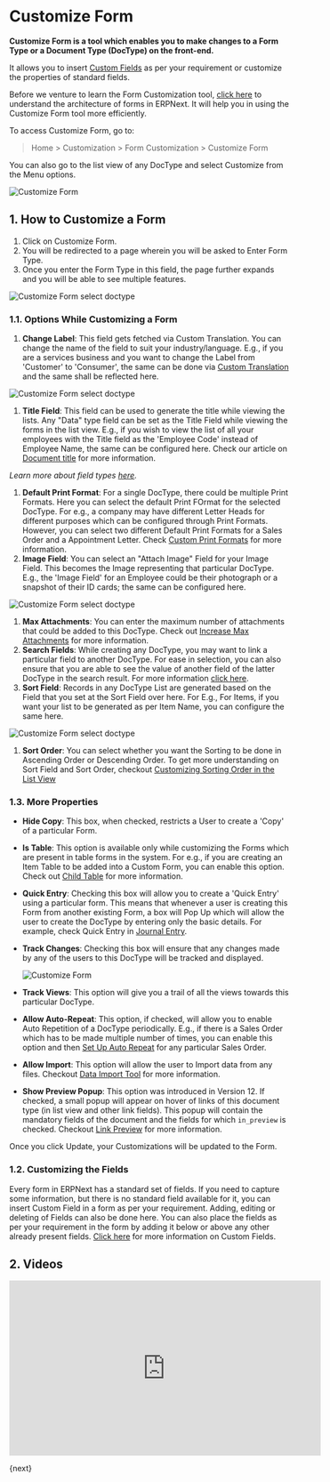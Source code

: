 <!-- add-breadcrumbs -->
# Customize Form

<!--markdown-->
**Customize Form is a tool which enables you to make changes to a Form Type or a Document Type (DocType) on the front-end.**

It allows you to insert [Custom Fields](/docs/user/manual/en/customize-erpnext/custom-field) as per your requirement or customize the properties of standard fields.

Before we venture to learn the Form Customization tool, [click here](https://frappe.io/docs/user/en/understanding-doctypes) to understand the architecture of forms in ERPNext. It will help you in using the Customize Form tool more efficiently.

To access Customize Form, go to:

> Home > Customization > Form Customization > Customize Form

You can also go to the list view of any DocType and select Customize from the Menu options.

<img alt="Customize Form" class="screenshot" src="{{docs_base_url}}/assets/img/customize/customize-custom-field-01.png">


## 1. How to Customize a Form

1. Click on Customize Form.
1. You will be redirected to a page wherein you will be asked to Enter Form Type.
1. Once you enter the Form Type in this field, the page further expands and you will be able to see multiple features.

  <img alt="Customize Form select doctype" class="screenshot" src="{{docs_base_url}}/assets/img/customize/customize-erpnext-customize-form-1.gif">

### 1.1. Options While Customizing a Form

1. **Change Label**: This field gets fetched via Custom Translation. You can change the name of the field to suit your industry/language. E.g., if you are a services business and you want to change the Label from 'Customer' to 'Consumer', the same can be done via [Custom Translation](/docs/user/manual/en/setting-up/print/custom-translations) and the same shall be reflected here.

  <img alt="Customize Form select doctype" class="screenshot" src="{{docs_base_url}}/assets/img/customize/customize-customize-form-label.png">

1. **Title Field**: This field can be used to generate the title while viewing the lists. Any "Data" type field can be set as the Title Field while viewing the forms in the list view. E.g., if you wish to view the list of all your employees with the Title field as the 'Employee Code' instead of Employee Name, the same can be configured here. Check our article on [Document title](/docs/user/manual/en/customize-erpnext/document-title) for more information.

  *Learn more about field types [here](/docs/user/manual/en/customize-erpnext/articles/field-types.html).*

1. **Default Print Format**: For a single DocType, there could be multiple Print Formats. Here you can select the default Print FOrmat for the selected DocType. For e.g., a company may have different Letter Heads for different purposes which can be configured through Print Formats. However, you can select two different Default Print Formats for a Sales Order and a Appointment Letter. Check [Custom Print Formats](/docs/user/manual/en/customize-erpnext/print-format) for more information.
1. **Image Field**: You can select an "Attach Image" Field for your Image Field. This becomes the Image representing that particular DocType. E.g., the 'Image Field' for an Employee could be their photograph or a snapshot of their ID cards; the same can be configured here.

  <img alt="Customize Form select doctype" class="screenshot" src="{{docs_base_url}}/assets/img/setup/customize-form-2.png">

1. **Max Attachments**: You can enter the maximum number of attachments that could be added to this DocType. Check out [Increase Max Attachments](/docs/user/manual/en/customize-erpnext/articles/changing-attachment-limits) for more information.
1. **Search Fields**: While creating any DocType, you may want to link a particular field to another DocType. For ease in selection, you can also ensure that you are able to see the value of another field of the latter DocType in the search result. For more information [click here](/docs/user/manual/en/customize-erpnext/articles/search-record-by-specific-field).
1. **Sort Field**: Records in any DocType List are generated based on the Field that you set at the Sort Field over here. For E.g., For Items, if you want your list to be generated as per Item Name, you can configure the same here.

  <img alt="Customize Form select doctype" class="screenshot" src="{{docs_base_url}}//assets/img/customize/customize-sort-field.png">

1. **Sort Order**: You can select whether you want the Sorting to be done in Ascending Order or Descending Order. To get more understanding on Sort Field and Sort Order, checkout [Customizing Sorting Order in the List View](/docs/user/manual/en/customize-erpnext/articles/customizing-sorting-order-in-the-list-view)

### 1.3. More Properties

* **Hide Copy**: This box, when checked, restricts a User to create a 'Copy' of a particular Form.
* **Is Table**: This option is available only while customizing the Forms which are present in table forms in the system. For e.g., if you are creating an Item Table to be added into a Custom Form, you can enable this option. Check out [Child Table](/docs/user/manual/en/customize-erpnext/articles/customizing-data-visibility-in-child-table) for more information.
* **Quick Entry**: Checking this box will allow you to create a 'Quick Entry' using a particular form. This means that whenever a user is creating this Form from another existing Form, a box will Pop Up which will allow the user to create the DocType by entering only the basic details. For example, check Quick Entry in [Journal Entry](/docs/user/manual/en/accounts/journal-entry#11-quick-entry).
* **Track Changes**: Checking this box will ensure that any changes made by any of the users to this DocType will be tracked and displayed.

  <img alt="Customize Form" class="screenshot" src="{{docs_base_url}}/assets/img/customize/customize-track-changes-1.png">

* **Track Views**: This option will give you a trail of all the views towards this particular DocType.
* **Allow Auto-Repeat**: This option, if checked, will allow you to enable Auto Repetition of a DocType periodically. E.g., if there is a Sales Order which has to be made multiple number of times, you can enable this option and then [Set Up Auto Repeat](/docs/user/manual/en/automation/auto-repeat) for any particular Sales Order.
* **Allow Import**: This option will allow the user to Import data from any files. Checkout [Data Import Tool](/docs/user/manual/en/setting-up/data/data-import) for more information.
* **Show Preview Popup**: This option was introduced in Version 12. If checked, a small popup will appear on hover of links of this document type (in list view and other link fields). This popup will contain the mandatory fields of the document and the fields for which `in_preview` is checked. Checkout [Link Preview](https://erpnext.com/version-12/release-notes/features#link-preview) for more information.

Once you click Update, your Customizations will be updated to the Form.

### 1.2. Customizing the Fields

Every form in ERPNext has a standard set of fields. If you need to capture some information, but there is no standard field available for it, you can insert Custom Field in a form as per your requirement. Adding, editing or deleting of Fields can also be done here. You can also place the fields as per your requirement in the form by adding it below or above any other already present fields. [Click here](/docs/user/manual/en/customize-erpnext/custom-field) for more information on Custom Fields.

## 2. Videos

<div class="embed-container">
    <iframe width="560" height="315" src="https://www.youtube.com/embed/WSzkpPm3iIU?start=80" frameborder="0" allow="accelerometer; autoplay; encrypted-media; gyroscope; picture-in-picture" allowfullscreen></iframe>
</div>


{next}
